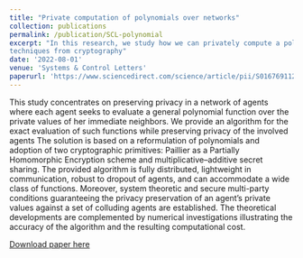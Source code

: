 ```yaml
---
title: "Private computation of polynomials over networks"
collection: publications
permalink: /publication/SCL-polynomial
excerpt: "In this research, we study how we can privately compute a polynomial of agents over a graph using 
techniques from cryptography"
date: '2022-08-01'
venue: 'Systems & Control Letters'
paperurl: 'https://www.sciencedirect.com/science/article/pii/S0167691122001001'
---
```




This study concentrates on preserving privacy in a network of agents where each agent seeks to evaluate a general polynomial function over the private values of her immediate neighbors.
 We provide an algorithm for the exact evaluation of such functions while preserving privacy of the involved agents
 The solution is based on a reformulation of polynomials and adoption of two cryptographic primitives: Paillier as a Partially Homomorphic Encryption scheme and multiplicative–additive secret sharing. 
The provided algorithm is fully distributed, lightweight in communication, robust to dropout of agents, and can accommodate a wide class of functions.
Moreover, system theoretic and secure multi-party conditions guaranteeing the privacy preservation of an agent’s private values against a set of colluding agents are established. 
The theoretical developments are complemented by numerical investigations illustrating the accuracy of the algorithm and the resulting computational cost.


[Download paper here](https://www.sciencedirect.com/science/article/pii/S0167691122001001)

